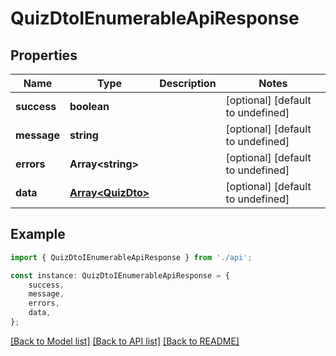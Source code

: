 # QuizDtoIEnumerableApiResponse


## Properties

Name | Type | Description | Notes
------------ | ------------- | ------------- | -------------
**success** | **boolean** |  | [optional] [default to undefined]
**message** | **string** |  | [optional] [default to undefined]
**errors** | **Array&lt;string&gt;** |  | [optional] [default to undefined]
**data** | [**Array&lt;QuizDto&gt;**](QuizDto.md) |  | [optional] [default to undefined]

## Example

```typescript
import { QuizDtoIEnumerableApiResponse } from './api';

const instance: QuizDtoIEnumerableApiResponse = {
    success,
    message,
    errors,
    data,
};
```

[[Back to Model list]](../README.md#documentation-for-models) [[Back to API list]](../README.md#documentation-for-api-endpoints) [[Back to README]](../README.md)
